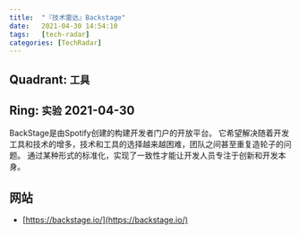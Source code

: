 ```yaml
---
title:  "『技术雷达』Backstage"
date:   2021-04-30 14:54:10
tags:   [tech-radar]
categories: [TechRadar]
---
```


## Quadrant: `工具`

## Ring: `实验` 2021-04-30

BackStage是由Spotify创建的构建开发者门户的开放平台。 它希望解决随着开发工具和技术的增多，技术和工具的选择越来越困难，团队之间甚至重复造轮子的问题。
通过某种形式的标准化，实现了一致性才能让开发人员专注于创新和开发本身。

## 网站

- [https://backstage.io/](https://backstage.io/)

